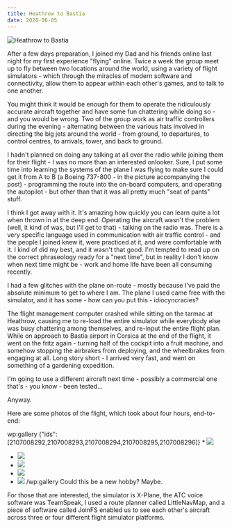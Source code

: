 ```yaml
---
title: Heathrow to Bastia
date: 2020-06-05
---
```


![Heathrow to Bastia](https://source.unsplash.com/jpkvklXwt98/1600x900)

After a few days preparation, I joined my Dad and his friends online last night for my first experience "flying" online. Twice a week the group meet up to fly between two locations around the world, using a variety of flight simulators - which through the miracles of modern software and connectivity, allow them to appear within each other's games, and to talk to one another.

You might think it would be enough for them to operate the ridiculously accurate aircraft together and have some fun chattering while doing so - and you would be wrong. Two of the group work as air traffic controllers during the evening - alternating between the various hats involved in directing the big jets around the world - from ground, to departures, to control centres, to arrivals, tower, and back to ground.

I hadn't planned on doing any talking at all over the radio while joining them for their flight - I was no more than an interested onlooker. Sure, I put some time into learning the systems of the plane I was flying to make sure I could get it from A to B (a Boeing 737-800 - in the picture accompanying the post) - programming the route into the on-board computers, and operating the autopilot - but other than that it was all pretty much "seat of pants" stuff.

I think I got away with it. It's amazing how quickly you can learn quite a lot when thrown in at the deep end. Operating the aircraft wasn't the problem (well, it kind of was, but I'll get to that) - talking on the radio was. There is a very specific language used in communication with air traffic control - and the people I joined knew it, were practiced at it, and were comfortable with it. I kind of did my best, and it wasn't that good. I'm tempted to read up on the correct phraseology ready for a "next time", but in reality I don't know when next time might be - work and home life have been all consuming recently.

I had a few glitches with the plane on-route - mostly because I've paid the absolute minimum to get to where I am. The plane I used came free with the simulator, and it has some - how can you put this - idiocyncracies?

The flight management computer crashed while sitting on the tarmac at Heathrow, causing me to re-load the entire simulator while everybody else was busy chattering among themselves, and re-input the entire flight plan. While on approach to Bastia airport in Corsica at the end of the flight, it went on the fritz again - turning half of the cockpit into a fruit machine, and somehow stopping the airbrakes from deploying, and the wheelbrakes from engaging at all. Long story short - I arrived very fast, and went on something of a gardening expedition.

I'm going to use a different aircraft next time - possibly a commercial one that's - you know - been tested...

Anyway.

Here are some photos of the flight, which took about four hours, end-to-end:

wp:gallery {"ids":[2107008292,2107008293,2107008294,2107008295,2107008296]}  * ![](https://jonbeckett301.files.wordpress.com/2020/06/b738-2020-06-04-19.47.32.png?w=1024)
* ![](https://jonbeckett301.files.wordpress.com/2020/06/b738-2020-06-04-21.05.51-1.png?w=1024)
* ![](https://jonbeckett301.files.wordpress.com/2020/06/b738-2020-06-04-21.11.12.png?w=1024)
* ![](https://jonbeckett301.files.wordpress.com/2020/06/b738-2020-06-04-21.57.07.png?w=1024)
* ![](https://jonbeckett301.files.wordpress.com/2020/06/b738-2020-06-04-22.29.43.png?w=1024)
/wp:gallery  Could this be a new hobby? Maybe.

For those that are interested, the simulator is X-Plane, the ATC voice software was TeamSpeak, I used a route planner called LittleNavMap, and a piece of software called JoinFS enabled us to see each other's aircraft across three or four different flight simulator platforms.
